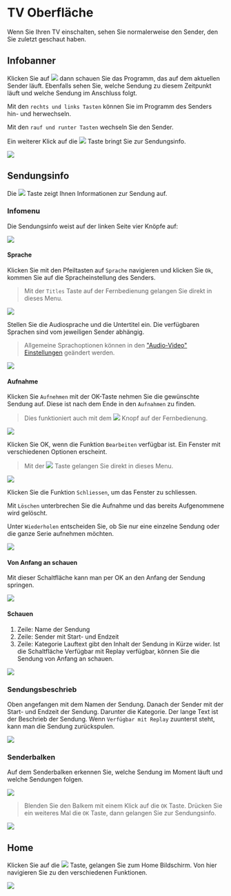 # TV Oberfläche

Wenn Sie Ihren TV einschalten, sehen Sie normalerweise den Sender, den Sie zuletzt geschaut haben.

## Infobanner

Klicken Sie auf ![](../img/tv/button_ok.png) dann schauen Sie das Programm, das auf dem aktuellen Sender läuft. Ebenfalls sehen Sie, welche Sendung zu diesem Zeitpunkt läuft und welche Sendung im Anschluss folgt.

Mit den `rechts und links Tasten` können Sie im Programm des Senders hin- und herwechseln.

Mit den `rauf und runter Tasten` wechseln Sie den Sender.

Ein weiterer Klick auf die ![](../img/tv/button_ok.png) Taste bringt Sie zur Sendungsinfo.

![](../img/tv/info_programmbalken.jpg)

## Sendungsinfo

Die ![](../img/tv/button_info.png) Taste zeigt Ihnen Informationen zur Sendung auf.

### Infomenu

Die Sendungsinfo weist auf der linken Seite vier Knöpfe auf:

![](../img/tv/info_schauen.jpg)

#### Sprache

Klicken Sie mit den Pfeiltasten auf `Sprache` navigieren und klicken Sie `Ok`, kommen Sie auf die Spracheinstellung des Senders.

> Mit der `Titles` Taste auf der Fernbedienung gelangen Sie direkt in dieses Menu.

![](../img/tv/info_sprache.jpg)

Stellen Sie die Audiosprache und die Untertitel ein. Die verfügbaren Sprachen sind vom jeweiligen Sender abhängig.

> Allgemeine Sprachoptionen können in den ["Audio-Video" Einstellungen](../einstellungen/#audio-video) geändert werden.

![](../img/tv/info_sprache_fenster.jpg)

#### Aufnahme

Klicken Sie `Aufnehmen` mit der OK-Taste nehmen Sie die gewünschte Sendung auf. Diese ist nach dem Ende in den `Aufnahmen` zu finden.

> Dies funktioniert auch mit dem ![](../img/tv/button_record.png) Knopf auf der Fernbedienung.

![](../img/tv/info_aufnehmen.jpg)

Klicken Sie OK, wenn die Funktion `Bearbeiten` verfügbar ist. Ein Fenster mit verschiedenen Optionen erscheint.

> Mit der ![](../img/tv/button_record.png) Taste gelangen Sie direkt in dieses Menu.

![](../img/tv/info_aufnehmen_bearbeiten.jpg)

Klicken Sie die Funktion `Schliessen`, um das Fenster zu schliessen.

Mit `Löschen` unterbrechen Sie die Aufnahme und das bereits Aufgenommene wird gelöscht.

Unter `Wiederholen` entscheiden Sie, ob Sie nur eine einzelne Sendung oder die ganze Serie aufnehmen möchten.

![](../img/tv/info_aufnehmen_wiederholen.jpg)

#### Von Anfang an schauen

Mit dieser Schaltfläche kann man per OK an den Anfang der Sendung springen.

![](../img/tv/info_vonanfang.jpg)

#### Schauen 

1. Zeile: Name der Sendung
2. Zeile: Sender mit Start- und Endzeit
3. Zeile: Kategorie
Lauftext gibt den Inhalt der Sendung in Kürze wider. 
Ist die Schaltfläche Verfügbar mit Replay  verfügbar, können Sie die Sendung von Anfang an schauen.

![](../img/tv/info_schauen.jpg)

### Sendungsbeschrieb

Oben angefangen mit dem Namen der Sendung. Danach der Sender mit der Start- und Endzeit der Sendung. Darunter die Kategorie. Der lange Text ist der Beschrieb der Sendung. Wenn `Verfügbar mit Replay` zuunterst steht, kann man die Sendung zurückspulen.

![](../img/tv/info_schauen.jpg)

### Senderbalken

Auf dem Senderbalken erkennen Sie, welche Sendung im Moment läuft und welche Sendungen folgen.

![](../img/tv/info_schauen.jpg)

> Blenden Sie den Balkem mit einem Klick auf die `OK` Taste. Drücken Sie ein weiteres Mal die `OK` Taste, dann gelangen Sie zur Sendungsinfo.

![](../img/tv/info_programmbalken.jpg)

## Home

Klicken Sie auf die ![](../img/tv/button_home.png) Taste, gelangen Sie zum Home Bildschirm. Von hier navigieren Sie zu den verschiedenen Funktionen.

![](../img/tv/home.jpg)